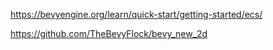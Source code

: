 

https://bevyengine.org/learn/quick-start/getting-started/ecs/

https://github.com/TheBevyFlock/bevy_new_2d
